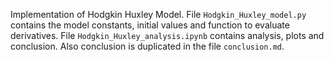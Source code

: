 Implementation of Hodgkin Huxley Model. File `Hodgkin_Huxley_model.py` contains the model constants, initial values and function to evaluate derivatives. File `Hodgkin_Huxley_analysis.ipynb` contains analysis, plots and conclusion. Also conclusion is duplicated in the file `conclusion.md`.
